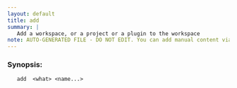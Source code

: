 ```yaml
---
layout: default
title: add
summary: |
   Add a workspace, or a project or a plugin to the workspace
note: AUTO-GENERATED FILE - DO NOT EDIT. You can add manual content via same filename in _ext sub-folder. 
---
```


### Synopsis: 
	   add  <what> <name...>

